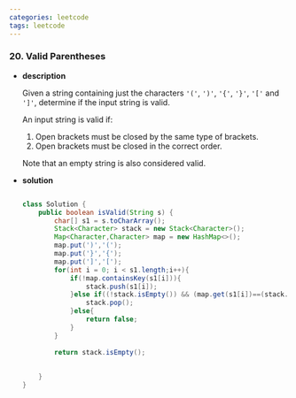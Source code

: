 ```yaml
---
categories: leetcode
tags: leetcode
---
```




### 20. Valid Parentheses

* **description**

  Given a string containing just the characters `'('`, `')'`, `'{'`, `'}'`, `'['` and `']'`, determine if the input string is valid.

  An input string is valid if:

  1. Open brackets must be closed by the same type of brackets.
  2. Open brackets must be closed in the correct order.

  Note that an empty string is also considered valid.

* **solution**

  ```java
  
  class Solution {
      public boolean isValid(String s) {
          char[] s1 = s.toCharArray();
          Stack<Character> stack = new Stack<Character>();
          Map<Character,Character> map = new HashMap<>();
          map.put(')','(');
          map.put('}','{');
          map.put(']','[');
          for(int i = 0; i < s1.length;i++){
              if(!map.containsKey(s1[i])){
                  stack.push(s1[i]);
              }else if((!stack.isEmpty()) && (map.get(s1[i])==(stack.peek()))){
                  stack.pop();
              }else{
                  return false;
              }
          }
          
          return stack.isEmpty();
          
          
      }
  }
  ```

  